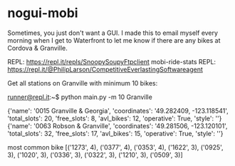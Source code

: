 # nogui-mobi
Sometimes, you just don't want a GUI. I made this to email myself every morning when I get to Waterfront to let me know if there are any bikes at Cordova & Granville.

REPL: https://repl.it/repls/SnoopySoupyFtpclient
mobi-ride-stats REPL: https://repl.it/@PhilipLarson/CompetitiveEverlastingSoftwareagent

Get all stations on Granville with minimum 10 bikes:

runner@repl.it:~$ python main.py -m 10 Granville

{'name': '0015 Granville & Georgia', 'coordinates': '49.282409, -123.118541', 'total_slots': 20, 'free_slots': 8, 'avl_bikes': 12, 'operative': True, 'style': ''}
{'name': '0063 Robson & Granville', 'coordinates': '49.281506,  -123.120101', 'total_slots': 32, 'free_slots': 17, 'avl_bikes': 15, 'operative': True, 'style': ''}


most common bike [('1273', 4), ('0377', 4), ('0353', 4), ('1622', 3), ('0925', 3), ('1020', 3), ('0336', 3), ('0322', 3), ('1210', 3), ('0509', 3)]
